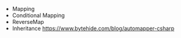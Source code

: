 
- Mapping
- Conditional Mapping
- ReverseMap
- Inheritance
https://www.bytehide.com/blog/automapper-csharp